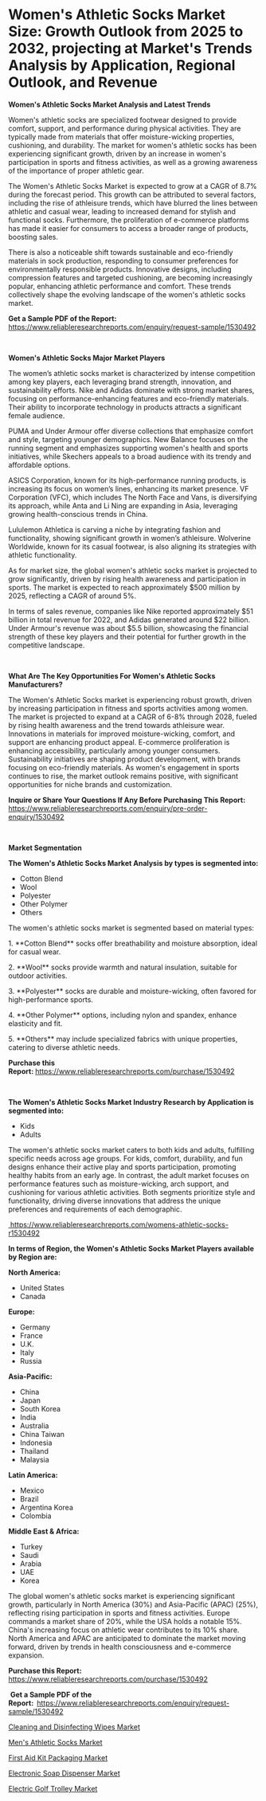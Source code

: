 <p><h1>Women's Athletic Socks Market Size: Growth Outlook from 2025 to 2032, projecting at Market's Trends Analysis by Application, Regional Outlook, and Revenue</h1></p><p><strong>Women's Athletic Socks Market Analysis and Latest Trends</strong></p>
<p><p>Women's athletic socks are specialized footwear designed to provide comfort, support, and performance during physical activities. They are typically made from materials that offer moisture-wicking properties, cushioning, and durability. The market for women's athletic socks has been experiencing significant growth, driven by an increase in women's participation in sports and fitness activities, as well as a growing awareness of the importance of proper athletic gear.</p><p>The Women's Athletic Socks Market is expected to grow at a CAGR of 8.7% during the forecast period. This growth can be attributed to several factors, including the rise of athleisure trends, which have blurred the lines between athletic and casual wear, leading to increased demand for stylish and functional socks. Furthermore, the proliferation of e-commerce platforms has made it easier for consumers to access a broader range of products, boosting sales.</p><p>There is also a noticeable shift towards sustainable and eco-friendly materials in sock production, responding to consumer preferences for environmentally responsible products. Innovative designs, including compression features and targeted cushioning, are becoming increasingly popular, enhancing athletic performance and comfort. These trends collectively shape the evolving landscape of the women's athletic socks market.</p></p>
<p><strong>Get a Sample PDF of the Report:&nbsp;</strong> <a href="https://www.reliableresearchreports.com/enquiry/request-sample/1530492?utm_campaign=41&utm_medium=2&utm_source=Github&utm_content=ia&utm_term=07022025&utm_id=womens-athletic-socks">https://www.reliableresearchreports.com/enquiry/request-sample/1530492</a></p>
<p>&nbsp;</p>
<p><strong>Women's Athletic Socks Major Market Players</strong></p>
<p><p>The women’s athletic socks market is characterized by intense competition among key players, each leveraging brand strength, innovation, and sustainability efforts. Nike and Adidas dominate with strong market shares, focusing on performance-enhancing features and eco-friendly materials. Their ability to incorporate technology in products attracts a significant female audience.</p><p>PUMA and Under Armour offer diverse collections that emphasize comfort and style, targeting younger demographics. New Balance focuses on the running segment and emphasizes supporting women's health and sports initiatives, while Skechers appeals to a broad audience with its trendy and affordable options.</p><p>ASICS Corporation, known for its high-performance running products, is increasing its focus on women’s lines, enhancing its market presence. VF Corporation (VFC), which includes The North Face and Vans, is diversifying its approach, while Anta and Li Ning are expanding in Asia, leveraging growing health-conscious trends in China.</p><p>Lululemon Athletica is carving a niche by integrating fashion and functionality, showing significant growth in women’s athleisure. Wolverine Worldwide, known for its casual footwear, is also aligning its strategies with athletic functionality.</p><p>As for market size, the global women's athletic socks market is projected to grow significantly, driven by rising health awareness and participation in sports. The market is expected to reach approximately $500 million by 2025, reflecting a CAGR of around 5%.</p><p>In terms of sales revenue, companies like Nike reported approximately $51 billion in total revenue for 2022, and Adidas generated around $22 billion. Under Armour's revenue was about $5.5 billion, showcasing the financial strength of these key players and their potential for further growth in the competitive landscape.</p></p>
<p>&nbsp;</p>
<p><strong>What Are The Key Opportunities For Women's Athletic Socks Manufacturers?</strong></p>
<p><p>The Women's Athletic Socks market is experiencing robust growth, driven by increasing participation in fitness and sports activities among women. The market is projected to expand at a CAGR of 6-8% through 2028, fueled by rising health awareness and the trend towards athleisure wear. Innovations in materials for improved moisture-wicking, comfort, and support are enhancing product appeal. E-commerce proliferation is enhancing accessibility, particularly among younger consumers. Sustainability initiatives are shaping product development, with brands focusing on eco-friendly materials. As women's engagement in sports continues to rise, the market outlook remains positive, with significant opportunities for niche brands and customization.</p></p>
<p><strong>Inquire or Share Your Questions If Any Before Purchasing This Report:</strong> <a href="https://www.reliableresearchreports.com/enquiry/pre-order-enquiry/1530492?utm_campaign=41&utm_medium=2&utm_source=Github&utm_content=ia&utm_term=07022025&utm_id=womens-athletic-socks">https://www.reliableresearchreports.com/enquiry/pre-order-enquiry/1530492</a></p>
<p>&nbsp;</p>
<p><strong>Market Segmentation</strong></p>
<p><strong>The Women's Athletic Socks Market Analysis by types is segmented into:</strong></p>
<p><ul><li>Cotton Blend</li><li>Wool</li><li>Polyester</li><li>Other Polymer</li><li>Others</li></ul></p>
<p><p>The women's athletic socks market is segmented based on material types: </p><p>1. **Cotton Blend** socks offer breathability and moisture absorption, ideal for casual wear. </p><p>2. **Wool** socks provide warmth and natural insulation, suitable for outdoor activities. </p><p>3. **Polyester** socks are durable and moisture-wicking, often favored for high-performance sports. </p><p>4. **Other Polymer** options, including nylon and spandex, enhance elasticity and fit. </p><p>5. **Others** may include specialized fabrics with unique properties, catering to diverse athletic needs.</p></p>
<p><strong>Purchase this Report:&nbsp;</strong><a href="https://www.reliableresearchreports.com/purchase/1530492?utm_campaign=41&utm_medium=2&utm_source=Github&utm_content=ia&utm_term=07022025&utm_id=womens-athletic-socks">https://www.reliableresearchreports.com/purchase/1530492</a></p>
<p>&nbsp;</p>
<p><strong>The Women's Athletic Socks Market Industry Research by Application is segmented into:</strong></p>
<p><ul><li>Kids</li><li>Adults</li></ul></p>
<p><p>The women's athletic socks market caters to both kids and adults, fulfilling specific needs across age groups. For kids, comfort, durability, and fun designs enhance their active play and sports participation, promoting healthy habits from an early age. In contrast, the adult market focuses on performance features such as moisture-wicking, arch support, and cushioning for various athletic activities. Both segments prioritize style and functionality, driving diverse innovations that address the unique preferences and requirements of each demographic.</p></p>
<p><a href="https://www.reliableresearchreports.com/womens-athletic-socks-r1530492?utm_campaign=41&utm_medium=2&utm_source=Github&utm_content=ia&utm_term=07022025&utm_id=womens-athletic-socks">&nbsp;https://www.reliableresearchreports.com/womens-athletic-socks-r1530492</a></p>
<p><strong>In terms of Region, the Women's Athletic Socks Market Players available by Region are:</strong></p>
<p>
    <p> <strong> North America: </strong>
        <ul>
            <li>United States</li>
            <li>Canada</li>
        </ul>
        </p> 
    <p> <strong> Europe: </strong>
        <ul>
            <li>Germany</li>
            <li>France</li>
            <li>U.K.</li>
            <li>Italy</li>
            <li>Russia</li>
        </ul>
        </p> 
    <p> <strong> Asia-Pacific: </strong>
        <ul>
            <li>China</li>
            <li>Japan</li>
            <li>South Korea</li>
            <li>India</li>
            <li>Australia</li>
            <li>China Taiwan</li>
            <li>Indonesia</li>
            <li>Thailand</li>
            <li>Malaysia</li>
        </ul>
        </p> 
    <p> <strong> Latin America: </strong>
        <ul>
            <li>Mexico</li>
            <li>Brazil</li>
            <li>Argentina Korea</li>
            <li>Colombia</li>
        </ul>
        </p> 
    <p> <strong> Middle East & Africa: </strong>
        <ul>
            <li>Turkey</li>
            <li>Saudi</li>
            <li>Arabia</li>
            <li>UAE</li>
            <li>Korea</li>
        </ul>
    </p>
    </p>
<p><p>The global women's athletic socks market is experiencing significant growth, particularly in North America (30%) and Asia-Pacific (APAC) (25%), reflecting rising participation in sports and fitness activities. Europe commands a market share of 20%, while the USA holds a notable 15%. China's increasing focus on athletic wear contributes to its 10% share. North America and APAC are anticipated to dominate the market moving forward, driven by trends in health consciousness and e-commerce expansion.</p></p>
<p><strong>Purchase this Report: </strong><a href="https://www.reliableresearchreports.com/purchase/1530492?utm_campaign=41&utm_medium=2&utm_source=Github&utm_content=ia&utm_term=07022025&utm_id=womens-athletic-socks">https://www.reliableresearchreports.com/purchase/1530492</a></p>
<p>&nbsp;<strong>Get a Sample PDF of the Report:&nbsp;&nbsp;</strong><a href="https://www.reliableresearchreports.com/enquiry/request-sample/1530492?utm_campaign=41&utm_medium=2&utm_source=Github&utm_content=ia&utm_term=07022025&utm_id=womens-athletic-socks">https://www.reliableresearchreports.com/enquiry/request-sample/1530492</a></p>
<p><strong></strong></p>
<p><p><a href="https://github.com/vjorelaclliv/Market-Research-Report-List-1/blob/main/cleaning-and-disinfecting-wipes-market.md?utm_campaign=41&utm_medium=2&utm_source=Github&utm_content=ia&utm_term=07022025&utm_id=womens-athletic-socks">Cleaning and Disinfecting Wipes Market</a></p><p><a href="https://github.com/nicoletavirag/Market-Research-Report-List-5/blob/main/mens-athletic-socks-market.md?utm_campaign=41&utm_medium=2&utm_source=Github&utm_content=ia&utm_term=07022025&utm_id=womens-athletic-socks">Men's Athletic Socks Market</a></p><p><a href="https://github.com/djembashote/Market-Research-Report-List-1/blob/main/first-aid-kit-packaging-market.md?utm_campaign=41&utm_medium=2&utm_source=Github&utm_content=ia&utm_term=07022025&utm_id=womens-athletic-socks">First Aid Kit Packaging Market</a></p><p><a href="https://github.com/xtysizov/Market-Research-Report-List-1/blob/main/electronic-soap-dispenser-market.md?utm_campaign=41&utm_medium=2&utm_source=Github&utm_content=ia&utm_term=07022025&utm_id=womens-athletic-socks">Electronic Soap Dispenser Market</a></p><p><a href="https://github.com/xalatieusope/Market-Research-Report-List-1/blob/main/electric-golf-trolley-market.md?utm_campaign=41&utm_medium=2&utm_source=Github&utm_content=ia&utm_term=07022025&utm_id=womens-athletic-socks">Electric Golf Trolley Market</a></p></p>